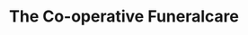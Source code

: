 ---
title: "The Co-operative Funeralcare"
url: /bristol/the-co-operative-funeralcare-2/
shop: Bestattungen
---